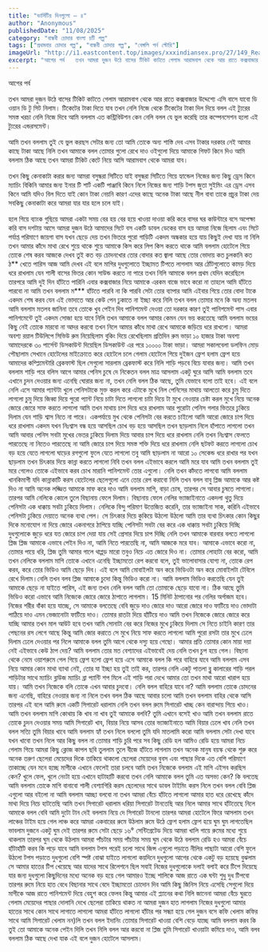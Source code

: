 ```yaml
---
title: "ভার্সিটির দিনগুলো – ৪"
author: "Anonymous"
publishedDate: "11/08/2025"
category: "বান্ধবী চোদার বাংলা চটি গল্প"
tags: ["প্রথমবার চোদার গল্প", "বান্ধবী চোদার গল্প", "বেঙ্গলি পর্ন স্টোরি"]
imageUrl: "http://i1.eastcontent.top/images/xxxindiansex.pro/27/149_Real.jpg"
excerpt: "আগের পর্ব   তখন আমরা দুজন উঠে বাসের টিকিট কাটতে গেলাম আরামবাগ থেকে আর রাতে কক্সবাজার উদ্দেশ্যে এসি বাসে যাবো ডি ওয়ান ডি টু সিট নিলাম। টিকেটের টাকা দিতে যাব তখন নেলি নিজে থেকে টিকেটের টাকা দিল দিয়ে ব..."
---
```


আগের পর্ব


তখন আমরা দুজন উঠে বাসের টিকিট কাটতে গেলাম আরামবাগ থেকে আর রাতে কক্সবাজার উদ্দেশ্যে এসি বাসে যাবো ডি ওয়ান ডি টু সিট নিলাম। টিকেটের টাকা দিতে যাব তখন নেলি নিজে থেকে টিকেটের টাকা দিল দিয়ে বলল এই ট্যুরের সমস্ত খরচা নেলি নিজে দিবে আমি বললাম এত কন্ট্রিবিউশন কেন নেলি বলল যে ভুল করেছি তার কম্পেনসেশন হলো এই ট্যুরের এন্ডরসমেন্ট।


আমি তখন বললাম তুই যে ভুল করছস সেটার জন্য তো আমি তোকে অন্য শাস্তি দেব এসব টাকার দরকার নেই আমার কাছে টাকা আছে নিলি তখন আমাকে বলল তোমার গুলো রেখে দাও ওইগুলো দিয়ে আমাকে গিফট কিনে দিও আমি বললাম ঠিক আছে তখন আমরা টিকিট কেটে নিয়ে আসি আরামবাগ থেকে আমরা যাব।


তখন কিছু কেনাকাটা করার জন্য আমরা বসুন্ধরা সিটিতে যাই বসুন্ধরা সিটিতে গিয়ে হ্যান্ডেল নিজের জন্য কিছু ড্রেস কিনে ম্যাচিং বিকিনি আমার জন্য ইনার টি শার্ট একটি পাঞ্জাবি কিনে নিলে নিজের জন্য শাড়ি টপস জুতা সুইমিং এর ড্রেস এসব কিনে আমি যদিও বিল দিতে যাই কোন টাকা নেয়নি কারণ এদের কাছে অনেক টাকা আছে নীল বাবা তাকে প্রচুর টাকা দেয় সবকিছু কেনাকাটা করে আমরা যার যার হলে চলে যাই।


হলে গিয়ে ব্যাংক গুছিয়ে আমরা একটা সময় বের হয় বের হয়ে খাওয়া দাওয়া করি করে বাসর ঘর কাউন্টারে বসে অপেক্ষা করি বাস দশটায় আসে আমরা দুজন উঠে আমাদের সিটে বস একটি ডাবল ডেকের বাস হয় আমরা নিজে ছিলাম এবং সিটে পর্যাপ্ত পরিমাণে জায়গা বাস যখন ছেড়ে দেয় তখন ভিতরে পুরো গাড়িটি একদম অন্ধকার হয়ে যায় কিছুই দেখা যায় না নিলি তখন আমার কাঁদে মাথা রেখে শুয়ে থাকে শুয়ে আমাকে কিস করে লিপ কিস করতে থাকে আমি বললাম হোটেলে গিয়ে তোকে শেষ করব আজকে দেখব তুই কত বড় চোদনখোর তোর বোদার কত জ্বালা আছে তোর ভোদায় কত চুলকানি কত ঠ** খেতে পারিস আজ আমি দেখব এই বলে মাগির দুধগুলোতে ইচ্ছামত টিপতে লাগলাম আর ঠোঁটগুলোতে কামড় দিয়ে ধরে রাখলাম যেন শালী বাসের ভিতর কোন সাউন্ড করতে না পারে তখন নিলি আমাকে বলল প্রথম যেদিন করেছিলে তারপরে আমি দুই দিন হাঁটতে পারিনি এবার কক্সবাজার নিয়ে আমাকে এরকম বাজে ভাবে করো না তাহলে আমি হাঁটতে পারবো না আমি তখন বললাম ম*** হাঁটতে পারবি না কি পারবি সেটা তোর ব্যাপার আমি এইবার গিয়ে তোর বোদা টাকে একদম শেষ করব যেন এই ভোদাতে আর কেউ পেন ঢুকাতে না ইচ্ছা করে নিলি তখন বলল তোমার মনে কি অন্য মতলব আমি বললাম মতলব জানিনা তবে তোকে খুব পেইন দিব পানিশমেন্ট দেওয়া তো দরকার কারণ তুই পানিশমেন্ট পাস এবার পানিশমেন্টে তুই একদম সোজা হয়ে যাবে নিলি তখন আমাকে বলল আমার কেমন যেন ভয় করতেছে আমি বললাম ভয়ের কিছু নেই তোকে মারবো না আদর করবো তখন নিলে আমার কাঁধে মাথা রেখে আমাকে জড়িয়ে ধরে রাখলো। আমরা অবশ্য রয়াল টিউলিপে সিভিউ রুম নিয়েছিলাম বুকিং দিয়ে রেখেছিলাম প্রতিদিন রুম ভাড়া ১০ হাজার টাকা অবশ্য আমাদেরকে ৩০ পার্সেন্ট ডিসকাউন্ট দিয়েছিল ডিসকাউন্ট এর পরে ১০০০০ টাকা ভাড়া। আমরা সকালবেলা ডলফিন মোড় পৌছালাম সেখানে হোটেলের মাইক্রোতে করে হোটেলে চলে গেলাম হোটেলে গিয়ে দুইজন ফ্রেশ হলাম ফ্রেশ হয়ে আমাদের কম্প্লিমেন্টারি ব্রেকফাস্ট ছিল সেগুলো সারলাম ব্রেকফাস্ট করে নিলি শাড়ি পড়বে বিচে যাবার জন্য। আমি তখন বললাম শাড়ি পরে বলিস আগে আমার পেনিস চুষে দে নিকেতন বলল মাত্র আসলাম একটু ঘুরে আসি আমি বললাম তবে এখানে চুদন দেওয়ার জন্য এনেছি ঘোরার জন্য না, তখন নেলি বলল ঠিক আছে, তুমি যেভাবে বলো তাই হবে। এই বলে নেলি এসে আমার প্যান্টটা খুলে পেনিসটাকে মুক্ত করল করে এটাকে মুখে নিল পেনিসের মাথায় আলতো করে চুমু দিতে লাগলো চুমু দিয়ে জিব্বা দিয়ে পুরো প্যান্ট নিয়ে চাটা দিতে লাগলো চাটা দিয়ে টা মুখে নেওয়ার চেষ্টা করল মুখে নিয়ে অনেক জোরে জোরে সাফ করতে লাগলো আমি তখন মাথায় চাপ দিয়ে ধরে রাখলাম আর পুরোটা পেনিস গলার ভিতরে ঢুকিয়ে দিলাম যেন শাড়ি শ্বাস নিতে না পারে। একপর্যায়ে মুখ থেকে পেনিসটা বের করতে চাইলো আমি আরো জোরে চাপ দিয়ে ধরে রাখলাম একদম যখন নিঃশ্বাস বন্ধ হয়ে আসছিল চোখ বড় হয়ে আসছিল তখন ছাড়লাম নিলে হাঁপাতে লাগলো তখন আমি আবার পেনিস সবটা মুখের ভেতর ঢুকিয়ে দিলাম দিয়ে আবার চাপ দিয়ে ধরে রাখলাম নেলি তখন নিঃশ্বাস ফেলতে পারতেছে না নিতেও পারতেছে না আমি জোরে চাপ দিয়ে সমস্ত শক্তি দিয়ে ধরে রাখলাম নেলি ছটফট করতে লাগলো চোখ বড় হয়ে যেতে লাগলো ঘাড়ের রগগুলো ফুলে যেতে লাগলো তবু আমি ছাড়লাম না আরো ১০ সেকেন্ড ধরে রাখার পর যখন ছাড়লাম তখন চিৎকার দিয়ে কান্না করতে লাগলো নিবি তখন বলল এইভাবে করলে আমি মরে যাব আমি তখন বললাম তুই মরে গেলেও তোকে এইভাবে করব চোখ মারানি পানিশমেন্ট তোর এগুলো। নেলি তখন কাঁদতে লাগবো আমি বললাম খানকিমাগী যদি কান্নাকাটি করস হোটেলের ছেলেগুলো এনে তোর রেপ করাবো নিলি তখন বলল বাবু প্লিজ আমাকে আর কষ্ট দিও না আমি অনেক লজ্জিত আমাকে মাফ করে দাও আমি বললাম মাগি, বাড়া চোষ, তারপর সে আবার চুষতে লাগলো। তারপর আমি নেলিকে কোলে তুলে বিছানায় ফেলে দিলাম। বিছানায় ফেলে নেলির ভ্যাজাইনাতে একদলা থুতু দিয়ে পেনিসটা এক ধাক্কায় সবটা ঢুকিয়ে দিলাম। নেলিকে বিন্দু পরিমাণ উত্তেজিত করেনি, তার ভ্যাজাইনা সাক, করিনি এইভাবে পেনিসটা ঢুকিয়ে দেয়াতে অনেক ব্যথা পেল। সে চিৎকার দিয়ে কুকিয়ে উঠলো উঠলো আমি তার ব্যথা চিৎকার কোন কিছুর দিকে মনোযোগ না দিয়ে জোরে একনাগরে ঠাপিয়ে যাচ্ছি পেনিসটা সবটা বের করে এক ধাক্কায় সবটা ঢুকিয়ে দিচ্ছি দুধগুলোকে জুড়ে ধরে যত জোরে চাপ দেয়া যায় সেই প্রেসার দিয়ে চাপ দিচ্ছি নেলি তখন আমাকে বারবার বলতে লাগলো প্লিজ প্লিজ আমাকে এভাবে পেইন দিও না, আমি নিতে পারতেছি না, আমি আজকে মরে যাব। আমাকে এভাবে করো না, তোমার পায়ে ধরি, প্লিজ তুমি আমার গালে থাপ্পড় মারো তবুও নিচে এত জোরে দিও না। তোমার লোহাটা বের করো, আমি তখন নেলিকে বললাম মাগি তোকে এখানে এনেছি ইচ্ছামতো রেপ করবো বলে, তুই ভালোবাসার যোগ্য না, তোকে রেপ করব, করে তোর ভিডিও আমি ছেড়ে দিব। এই বলে আমি মোবাইলটা অন করে ভিডিওটা অন করে মোবাইলটা টেবিলে রেখে দিলাম।নেলি তখন বলব প্লিজ আমাকে চুদো কিন্তু ভিডিও করো না। আমি বললাম ভিডিও করতেছি যেন তুই আমাকে ছেড়ে না যাইতে পারিস, এই জন্য তখন নেলি বলল আমি তো তোমাকে ছেড়ে যাবো না। ঠিক আছে তুমি ভিডিও করো এভাবে আমি নিজেকে জোরে জোরে ঠাপাতে লাগলাম। 15 মিনিট ঠাপানোর পর নেলির অর্গাজম হবে। নিজের শরীর বাঁকা হয়ে যাচ্ছে, সে আমাকে বলতেছে বেবি জুড়ে দাও জোরে দাও আরো জোরে দাও ফাটিয়ে দাও ভোদাটা পাঠিয়ে দাও এমন ভেজানোটা ফাটিয়ে দাও। তোমার রাতটা দিয়ে হাঁটিয়ে দাও আমি তখন নিজেকে জোরে জোরে করে যাচ্ছি আমার তখন‌ মাল আউট হবে তখন আমি সোনাটা বের করে নিজের মুখে ঢুকিয়ে দিলাম সে নিতে চাইনি কারণ তার পেছনের রস লেগে আছে কিন্তু আমি জোর করাতে সে মুখে নিয়ে সাফ করতে লাগলো আমি পুরো রসটা তার মুখে ঢেলে দিলাম ঢেলে দেওয়ার পর নিলে আমাকে বলল তুমি আগে থেকে দস্যু হয়ে গেছো। আমার প্রতি তোমার কোন মায়া দয়া নেই এইভাবে কেউ ঠাপ দেয়? আমি বললাম তোর মত বেশ্যাদের এইভাবেই দেয় নেলি তখন চুপ হয়ে গেল। বিছানা থেকে নেমে ওয়াশরুমে গেল গিয়ে ফ্রেশ হলো ফ্রেশ হয়ে এসে আমাকে বলল কি পরে বাহিরে যাবে আমি বললাম এসব নিয়ে আমার কোন মাথা ব্যাথা নেই, তোর যা ইচ্ছা হয় তুই তাই কর, তারপর নেলি একটু পাতলা ব্লু কালারের শাড়ি পরল শাড়িটার সাথে ম্যাচিং ব্লাউজ ম্যাচিং ব্রা প্যান্টি শপ মিলে এই শাড়ি পরা দেখে আমার তো তখন মাথা আরো খারাপ হয়ে যায়। আমি তখন নিজেকে বলি তোকে এখন আবার চুদবো। নেলি বলল বাহিরে যাবে না? আমি বললাম তোকে চোদনের জন্য এনেছি, বাহিরে নেওয়ার জন্য না নিলে তখন বলল ঠিক আছে আবার চলো আমি তখন বললাম বাহির থেকে আসি তারপর এই বলে আমি রুমে একটি সিগারেট ধরালাম নেলি তখন বলল রুমে সিগারেট খাচ্ছ কেন বারান্দায় গিয়ে খাও। আমি তখন বললাম মাগি কোথায় কি খাব না খাব তুই আমাকে বলবি? তুমি এখানে বসেই খাও আমি তখন বললাম রাতে তোকে চুদন দেওয়ার সময় আমি সিগারেট খাব, বিয়ার নিয়ে আসব তোর ভ্যাজাইনাতে আমি বিয়ার ঢেলে খাব নেলি তখন বলল সত্যি তুমি বিয়ার খাবে আমি বললাম হ্যাঁ তখন নিলে বললো তুমি যদি মাতলামি করো আমি বললাম সেটা দেখা যাবে যখন খাবো তখন নিলে আর কিছু বলল না তোমার শাড়ি চুরি পরে সব কিছু রেডি হল আমিও রেডি হয়ে আমরা নিচে গেলাম গিয়ে আমরা কিছু ক্লোজ কাপল ছবি তুললাম তুলে বীজে হাঁটতে লাগলাম তখন অনেক মানুষ বয়স্ক থেকে শুরু করে অনেক তরুণ ছেলেরা মেয়েদের দিকে তাকিয়ে থাকলো ছেলেরা মেয়েদের বুবস এবং পাছার দিকে এত বেশি পরিমাণে তাকাচ্ছে যেন মনে হচ্ছে মাগীকে এখানে ফেলেই তারা চলবে আমি তখন নিজেকে বললাম এই মাগি এইসব করছিস কেন? খুলে ফেল, খুলে নেংটা হয়ে এখানে হাটাহাটি করবো তখন নেলি আমাকে বলল তুমি এত অসভ্য কেন? কি বলতেছ আমি বললাম তোকে মাগি বানাবো শালী বেশ্যাগিরি করস ছেলেদের সাথে ডাবল টাইমিং করস নিলে তখন বলল বেবি প্লিজ এগুলো আর বইলো না আমি বললাম আচ্ছা বলবো না তখন আমরা বেঁচে হাঁটতে লাগলো আমার হাত ধরে রেখেছে কাঁদে মাথা দিয়ে নিচে হাটতেছি আমি তখন সিগারেট ধরালাম ধরিয়া সিগারেট টানতেছি আর নিলে আমার সাথে হাঁটতেছে নিলে আমাকে বলল বেবি আমি দুটো টান দেই বললাম নিয়ে দে সিগারেট টানলো তারপর আমরা হোটেলে ফিরে আসলাম তখন লাঞ্চের টাইম হয়ে গেল লাঞ্চ করে আমরা একবারের রুমে উঠলাম রুমে উঠে ফ্রেশ হলাম ফ্রেশ হয়ে ঘুম ঘুম লাগতেছিল ভাবলাম দুজনে একটু ঘুম দেই তারপর রুমে সেটা ছেড়ে ১৬° সেন্টিগ্রেটেড দিয়ে আমরা খালি গায়ে রুমের মধ্যে শুয়ে থাকলাম তারপর ঘুম থেকে উঠলাম আমরা পাঁচটার সময় পাঁচটার সময় ঘুম থেকে উঠে বললাম রেডি হও আমরা বেঁচে হাঁটাহাঁটি করব কি পড়ে যাবে আমি বললাম টপস পরেই চলো সাথে জিন্স এগুলো পড়াতে নীলির পাছাটা আরো বেশি ফুলে উঠলো টপস পড়াতে দুধগুলো বেশি স্পষ্ট বোঝা যাইতে লাগলো কয়দিনে দুধগুলো আগের থেকে একটু বড় হয়েছে বুঝলাম সে আমার হাতের টিপ খেয়েছে আর যাদের সাথে রিলেশনে ছিল সবাই নিজের দুধগুলোকে দলাই বলাই করে টিপে দিয়েছে যার জন্য দুধগুলো কিছুদিনের মধ্যে অনেক বড় হয়ে গেল আমারও ইচ্ছে শালিকে আজ রাতে এক ঘন্টা শুধু দুধ টিপবো তারপর রুমে নিয়ে হাত বেধে বিছানার সাথে বেদে ইচ্ছামতো চোদোন দিব আমি কিছু জিনিস নিয়ে এসেছি সেগুলো দিয়ে মাগীকে আজ রাতে পানিশমেন্ট দিয়ে বেহুশ করে ফেলব কিন্তু আমার এই প্ল্যানের কথা নিলি জানেনা আমরা বেঁচে ঘুরতে গেলাম মেয়েদের পাছার দোলানি দেখে ছেলেরা তাকিয়ে থাকত না আমরা দুজন হাত লাগলাম নিজের দুধগুলো আমার হাতের সাথে কোন সাথে লাগাতে লাগলো আমরা হাঁটতে লাগলো হাঁটার পর সন্ধ্যা হয়ে গেল দুজন বসে কফি খেলাম কফির সাথে আমি সিগারেট খেলাম নন)লি তখন বলল ইদানিং তোমার সিগারেট খাওয়া বেশি বেড়ে যাচ্ছে আমি বললাম করব কি তুই তো আমাকে অনেক পেইন দিলি তখন নিলি বলল আর করবো না প্লিজ তুমি সিগারেট খাওয়াটা কমিয়ে দাও, আমি বলব বললাম ঠিক আছে দেখা যাক এই বলে দুজন হোটেলে আসলাম।
